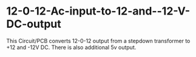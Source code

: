 # 12-0-12-Ac-input-to-12-and--12-V-DC-output
This Circuit/PCB converts 12-0-12 output from a stepdown transformer to +12 and -12V DC. There is also additional 5v output.
